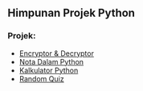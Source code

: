 ## Himpunan Projek Python

### Projek:
- [Encryptor & Decryptor](https://github.com/aidil-sekandar/Projek-Python/blob/main/Projek/Encryptor%20%26%20Decryptor.py)
- [Nota Dalam Python](https://github.com/aidil-sekandar/Projek-Python/blob/main/Projek/Nota%20Dalam%20Python.py)
- [Kalkulator Python](https://github.com/aidil-sekandar/Projek-Python/blob/main/Projek/Kalkulator%20Python.py)
- [Random Quiz](https://github.com/aidil-sekandar/Projek-Python/blob/main/Projek/Random%20quiz.py)
